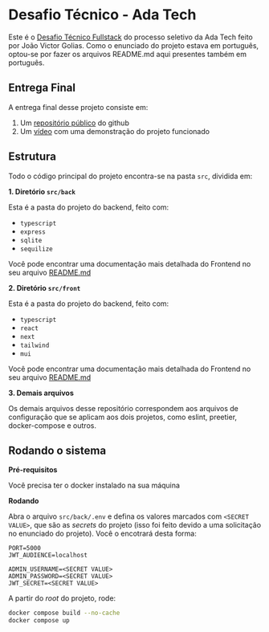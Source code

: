 # Desafio Técnico - Ada Tech

Este é o [Desafio Técnico Fullstack](https://gitlab.com/gabriel.militello1/desafio-tecnico-fullstack) do processo seletivo da Ada Tech feito por João Victor Golias. Como o enunciado do projeto estava em português, optou-se por fazer os arquivos README.md aqui presentes também em português.

## Entrega Final
A entrega final desse projeto consiste em:

1. Um [repositório público](https://github.com/joaogolias/ada-challenge) do github
2. Um [vídeo]() com uma demonstração do projeto funcionado 

## Estrutura
Todo o código principal do projeto encontra-se na pasta `src`, dividida em:

**1. Diretório `src/back`** 

Esta é a pasta do projeto do backend, feito com:
- `typescript`
- `express`
- `sqlite`
- `sequilize`

Você pode encontrar uma documentação mais detalhada do Frontend no seu arquivo [README.md](https://github.com/joaogolias/ada-challenge/blob/main/src/back/README.md)

**2. Diretório `src/front`**  

Esta é a pasta do projeto do backend, feito com:
- `typescript`
- `react`
- `next`
- `tailwind`
- `mui`

Você pode encontrar uma documentação mais detalhada do Frontend no seu arquivo [README.md](https://github.com/joaogolias/ada-challenge/blob/main/src/front/README.md)

**3. Demais arquivos**

Os demais arquivos desse repositório correspondem aos arquivos de configuração que se aplicam aos dois projetos, como eslint, preetier, docker-compose e outros.


## Rodando o sistema

**Pré-requisitos**

Você precisa ter o docker instalado na sua máquina

**Rodando**

Abra o arquivo `src/back/.env` e defina os valores marcados com `<SECRET VALUE>`, que são as *secrets* do projeto (isso foi feito devido a uma solicitação no enunciado do projeto). Você o encotrará desta forma:

```
PORT=5000
JWT_AUDIENCE=localhost

ADMIN_USERNAME=<SECRET VALUE>
ADMIN_PASSWORD=<SECRET VALUE>
JWT_SECRET=<SECRET VALUE>
```

A partir do *root* do projeto, rode:
```sh
docker compose build --no-cache
docker compose up
```